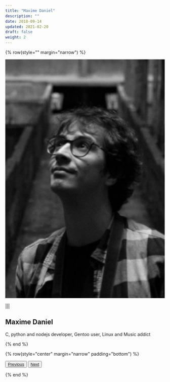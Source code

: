 ```yaml
---
title: "Maxime Daniel"
description: ""
date: 2018-09-14
updated: 2021-02-20
draft: false
weight: 2
---
```


<div class="container mx-auto">


{% row(style="" margin="narrow") %}

![Image](./img/maxime_daniel.jpg#small#mx-auto)

|||

##  Maxime Daniel
<p class="text-base">C, python and nodejs developer, Gentoo user, Linux and Music addict</p>

{% end %}

{% row(style="center" margin="narrow" padding="bottom") %}

<button>[Previous](/people/lee)</button>
<button>[Next](/people/sabrina)</button>

{% end %}

</div>